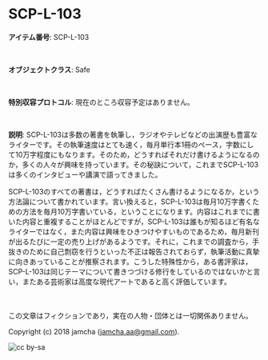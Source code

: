 

# SCP-L-103

**アイテム番号**: SCP-L-103  

<br>  

**オブジェクトクラス**: Safe  

<br>  

**特別収容プロトコル**: 現在のところ収容予定はありません。  

<br>  

**説明**: SCP-L-103は多数の著書を執筆し，ラジオやテレビなどの出演歴も豊富なライターです。その執筆速度はとても速く，毎月単行本1冊のペース，字数にして10万字程度にもなります。そのため，どうすればそれだけ書けるようになるのか，多くの人々が興味を持っています。その秘訣について，これまでSCP-L-103は多くのインタビューや講演で語ってきました。  

SCP-L-103のすべての著書は，どうすればたくさん書けるようになるか，という方法論について書かれています。言い換えると，SCP-L-103は毎月10万字書くための方法を毎月10万字書いている，ということになります。内容はこれまでに書いた内容と重複することがほとんどですが，SCP-L-103は誰もが知るほど有名なライターではなく，また内容は興味をひきつけやすいものであるため，毎月新刊が出るたびに一定の売り上げがあるようです。それに，これまでの調査から，手抜きのために自己剽窃を行うといった不正は報告されておらず，執筆活動に真摯に向きあっていることが推察されます。こうした特殊性から，ある書評家は，SCP-L-103は同じテーマについて書きつづける修行をしているのではないかと言い，またある芸術家は高度な現代アートであると高く評価しています。  

<br>  
<br>  
この文章はフィクションであり，実在の人物・団体とは一切関係ありません。  

Copyright (c) 2018 jamcha (jamcha.aa@gmail.com).  

![cc by-sa](http://i.creativecommons.org/l/by-sa/4.0/88x31.png)  

